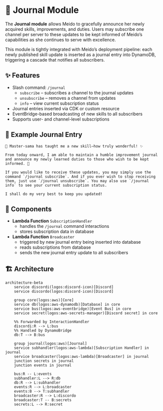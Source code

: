 # 📝 Journal Module

The **Journal module** allows Meido to gracefully announce her newly acquired skills, improvements, and duties. Users may subscribe one channel per server to these updates to be kept informed of Meido’s capabilities as she continues to serve with excellence.

This module is tightly integrated with Meido’s deployment pipeline: each newly published skill update is inserted as a journal entry into DynamoDB, triggering a cascade that notifies all subscribers.

## ✨ Features

- Slash command: `/journal`
  - `subscribe` – subscribes a channel to the journal updates
  - `unsubscribe` – removes a channel from updates
  - `info` – view current subscription status
- Journal entries inserted via CDK or custom resource
- EventBridge-based broadcasting of new skills to all subscribers
- Supports user- and channel-level subscriptions

## 💬 Example Journal Entry

```text
📝 Master-sama has taught me a new skill—how truly wonderful! ✨

From today onward, I am able to maintain a humble improvement journal and announce my newly learned duties to those who wish to be kept informed. 💌

If you would like to receive these updates, you may simply use the command `/journal subscribe`. And if you ever wish to stop receiving them, just use `/journal unsubscribe`. You may also use `/journal info` to see your current subscription status.

I shall do my very best to keep you updated! 

```

## 🧩 Components

- **Lambda Function** `SubscriptionHandler`
  - handles the `/journal` command interactions
  - stores subscription data in database
- **Lambda Function** `Broadcaster`
  - triggered by new journal entry being inserted into database
  - reads subscriptions from database
  - sends the new journal entry update to all subscribers

## 🏗 Architecture

```mermaid
architecture-beta
    service discordi(logos:discord-icon)[Discord]
    service discordo(logos:discord-icon)[Discord]

    group core(logos:aws)[Core]
    service db(logos:aws-dynamodb)[Database] in core
    service bus(logos:aws-eventbridge)[Event Bus] in core
    service secret(logos:aws-secrets-manager)[Discord secret] in core

    %% Forwarded by InteractionHandler
    discordi:R --> L:bus
    %% Handled by DynamoBridge
    db:T --> B:bus

    group journal(logos:aws)[Journal]
    service subhandler(logos:aws-lambda)[Subscription Handler] in journal
    service broadcaster(logos:aws-lambda)[Broadcaster] in journal
    junction secrets in journal
    junction events in journal

    bus:R -- L:events
    subhandler:L --> R:db
    db:R --> L:subhandler
    events:R --> L:broadcaster
    events:B --> T:subhandler
    broadcaster:R --> L:discordo
    broadcaster:T -- B:secrets
    secrets:L --> R:secret
```
